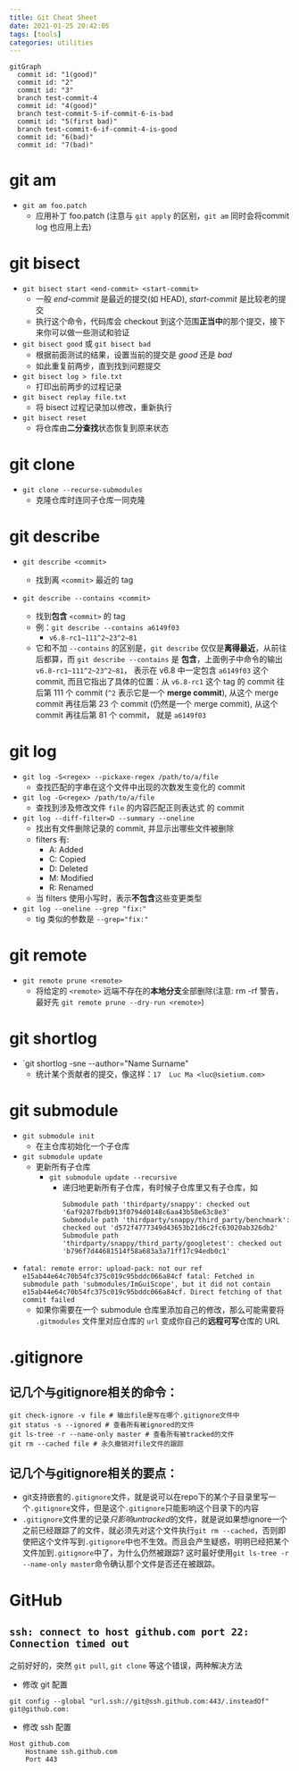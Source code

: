 ```yaml
---
title: Git Cheat Sheet
date: 2021-01-25 20:42:05
tags: [tools]
categories: utilities
---
```


```mermaid
gitGraph
  commit id: "1(good)"
  commit id: "2"
  commit id: "3"
  branch test-commit-4
  commit id: "4(good)"
  branch test-commit-5-if-commit-6-is-bad
  commit id: "5(first bad)"
  branch test-commit-6-if-commit-4-is-good
  commit id: "6(bad)"
  commit id: "7(bad)"
```

<!--more-->

# git am
- `git am foo.patch`
  - 应用补丁 foo.patch (注意与 `git apply` 的区别，`git am` 同时会将commit log 也应用上去)

# git bisect
- `git bisect start <end-commit> <start-commit>`
  - 一般 *end-commit* 是最近的提交(如 HEAD), *start-commit* 是比较老的提交
  - 执行这个命令，代码库会 checkout 到这个范围**正当中**的那个提交，接下来你可以做一些测试和验证
- `git bisect good` 或 `git bisect bad`
  - 根据前面测试的结果，设置当前的提交是 *good* 还是 *bad*
  - 如此重复前两步，直到找到问题提交
- `git bisect log > file.txt`
  - 打印出前两步的过程记录
- `git bisect replay file.txt`
  - 将 bisect 过程记录加以修改，重新执行
- `git bisect reset`
  - 将仓库由**二分查找**状态恢复到原来状态

# git clone
- `git clone --recurse-submodules`
  - 克隆仓库时连同子仓库一同克隆

# git describe
- `git describe <commit>`
  - 找到离 `<commit>` 最近的 tag

- `git describe --contains <commit>`
  - 找到**包含** `<commit>` 的 tag
  - 例：`git describe --contains a6149f03`
    - `v6.8-rc1~111^2~23^2~81`
  - 它和不加 `--contains` 的区别是，`git describe` 仅仅是**离得最近**，从前往后都算，而 `git describe --contains` 是 **包含**，上面例子中命令的输出 `v6.8-rc1~111^2~23^2~81`， 表示在 v6.8 中一定包含 `a6149f03` 这个 commit, 而且它指出了具体的位置：从 `v6.8-rc1` 这个 tag 的 commit 往后第 111 个 commit (`^2` 表示它是一个 **merge commit**), 从这个 merge commit 再往后第 23 个 commit (仍然是一个 merge commit), 从这个 commit 再往后第 81 个 commit， 就是 `a6149f03`

# git log
- `git log -S<regex> --pickaxe-regex /path/to/a/file`
  - 查找匹配的字串在这个文件中出现的次数发生变化的 commit
- `git log -G<regex> /path/to/a/file`
  - 查找到涉及修改文件 `file` 的内容匹配正则表达式 <regex> 的 commit
- `git log --diff-filter=D --summary --oneline`
  - 找出有文件删除记录的 commit, 并显示出哪些文件被删除
  - filters 有:
      - A: Added
      - C: Copied
      - D: Deleted
      - M: Modified
      - R: Renamed
  - 当 filters 使用小写时，表示**不包含**这些变更类型
- `git log --oneline --grep "fix:"`
  - tig 类似的参数是 `--grep="fix:"`

# git remote
- `git remote prune <remote>`
  - 将给定的 `<remote>` 远端不存在的**本地分支**全部删除(注意: rm -rf 警告，最好先 `git remote prune --dry-run <remote>`)

# git shortlog
- `git shortlog -sne --author="Name Surname"
  - 统计某个贡献者的提交，像这样：`17  Luc Ma <luc@sietium.com>`

# git submodule
- `git submodule init`
  - 在主仓库初始化一个子仓库
- `git submodule update`
  - 更新所有子仓库
    - `git submodule update --recursive`
      - 递归地更新所有子仓库，有时候子仓库里又有子仓库，如
        ```
        Submodule path 'thirdparty/snappy': checked out '6af9287fbdb913f0794d0148c6aa43b58e63c8e3'
        Submodule path 'thirdparty/snappy/third_party/benchmark': checked out 'd572f4777349d43653b21d6c2fc63020ab326db2'
        Submodule path 'thirdparty/snappy/third_party/googletest': checked out 'b796f7d44681514f58a683a3a71ff17c94edb0c1'
        ```
- `fatal: remote error: upload-pack: not our ref e15ab44e64c70b54fc375c019c95bddc066a84cf
fatal: Fetched in submodule path 'submodules/ImGuiScope', but it did not contain e15ab44e64c70b54fc375c019c95bddc066a84cf. Direct fetching of that commit failed`
  - 如果你需要在一个 submodule 仓库里添加自己的修改，那么可能需要将 `.gitmodules` 文件里对应仓库的 `url` 变成你自己的**远程可写**仓库的 URL

# .gitignore

## 记几个与gitignore相关的命令：

```
git check-ignore -v file # 输出file是写在哪个.gitignore文件中
git status -s --ignored # 查看所有被ignored的文件
git ls-tree -r --name-only master # 查看所有被tracked的文件
git rm --cached file # 永久撤销对file文件的跟踪
```

## 记几个与gitignore相关的要点：

- git支持嵌套的`.gitignore`文件，就是说可以在repo下的某个子目录里写一个`.gitignore`文件，但是这个`.gitignore`只能影响这个目录下的内容
- `.gitignore`文件里的记录*只影响untracked*的文件，就是说如果想ignore一个之前已经跟踪了的文件，就必须先对这个文件执行`git rm --cached`，否则即使把这个文件写到`.gitignore`中也不生效。而且会产生疑惑，明明已经把某个文件加到`.gitignore`中了，为什么仍然被跟踪? 这时最好使用`git ls-tree -r --name-only master`命令确认那个文件是否还在被跟踪。

# GitHub

## `ssh: connect to host github.com port 22: Connection timed out`

之前好好的，突然 `git pull`, `git clone` 等这个错误，两种解决方法

- 修改 git 配置

```shell
git config --global "url.ssh://git@ssh.github.com:443/.insteadOf" git@github.com:
```

- 修改 ssh 配置

``` vim ~/.ssh/config
Host github.com
    Hostname ssh.github.com
    Port 443
```
